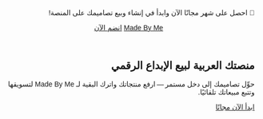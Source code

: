 <!DOCTYPE html>
<html lang="ar" dir="rtl">
<head>
  <meta charset="UTF-8" />
  <meta name="viewport" content="width=device-width, initial-scale=1.0" />
  <title>Made By Me | منصة للمبدعين العرب</title>
  <meta name="description" content="أنشئ متجرك الرقمي وابدأ بيع تصاميمك مع شهر مجاني – لا تفوّت الفرصة!" />
  <!-- TailwindCSS CDN + aspect ratio plugin -->
  <script src="https://cdn.tailwindcss.com?plugins=aspect-ratio"></script>
  <!-- Google Font Tajawal -->
  <link href="https://fonts.googleapis.com/css2?family=Tajawal:wght@400;700&display=swap" rel="stylesheet">
  <style>body{font-family:'Tajawal',sans-serif;}</style>
</head>
<body class="bg-gray-50 text-gray-800">
  <!-- COUNTDOWN BAR (فوق كل شيء) -->
  <div id="countdownBar" class="bg-orange-600 text-white text-center py-1 text-sm"></div>

  <!-- FOMO BANNER -->
  <div class="bg-orange-500 text-white text-center py-3">
    <p class="m-0 text-base sm:text-lg font-semibold">🎉 احصل على شهر مجانًا الآن وابدأ في إنشاء وبيع تصاميمك على المنصة!</p>
  </div>

  <!-- Navbar -->
  <header class="bg-white shadow-sm sticky top-0 z-40">
    <div class="container mx-auto px-4 py-4 flex justify-between items-center">
      <a href="#" class="text-2xl font-bold text-indigo-600">Made By Me</a>
      <a href="#subscribe" class="bg-indigo-600 text-white px-4 py-2 rounded-lg shadow hover:bg-indigo-500 transition whitespace-nowrap">انضم الآن</a>
    </div>
  </header>

  <!-- Hero Section -->
  <section class="bg-indigo-600 text-white">
    <div class="container mx-auto px-6 sm:px-4 py-16 sm:py-24 text-center">
      <h1 class="text-3xl sm:text-4xl md:text-5xl font-bold mb-4 leading-tight">منصتك العربية لبيع الإبداع الرقمي</h1>
      <p class="text-base sm:text-lg md:text-xl max-w-2xl mx-auto">حوِّل تصاميمك إلى دخل مستمر — ارفع منتجاتك واترك البقية لـ <span class="font-semibold">Made By Me</span> لتسويقها وتتبع مبيعاتك تلقائيًا.</p>
      <a href="#subscribe" class="mt-8 inline-block bg-white text-indigo-600 px-6 py-3 rounded-lg font-semibold shadow hover:bg-gray-100 transition">ابدأ الآن مجانًا</a>
    </div>
  </section>

  <!-- Scripts -->
  <script>
    // إعداد العد التنازلي لمدة 15 يومًا
    const deadline = new Date(Date.now() + 15 * 24 * 60 * 60 * 1000);
    function updateCountdown() {
      const now = new Date();
      const diff = deadline - now;
      const bar = document.getElementById('countdownBar');
      if (diff <= 0) {
        bar.textContent = 'انتهى العرض!';
        return;
      }
      const days = Math.floor(diff / (1000 * 60 * 60 * 24));
      const hours = Math.floor((diff / (1000 * 60 * 60)) % 24);
      const minutes = Math.floor((diff / (1000 * 60)) % 60);
      const seconds = Math.floor((diff / 1000) % 60);
      bar.textContent = `${days} يوم : ${hours} ساعة : ${minutes} دقيقة : ${seconds} ثانية`;
    }
    updateCountdown();
    setInterval(updateCountdown, 1000);
  </script>
</body>
</html>
